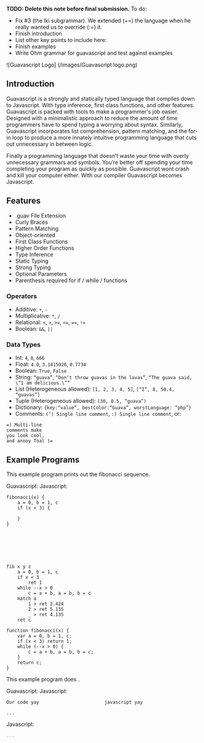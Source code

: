 __TODO: Delete this note before final submission.__ To do:

* Fix #3 (the Iki subgrammar). We extended (+=) the language when he really wanted us to override (:=) it.
* Finish introduction
 * List other key points to include here:
* Finish examples
* Write Ohm grammar for guavascript and test against examples

![Guavascript Logo] (/images/Guavascript logo.png)

## Introduction

Guavascript is a strongly and statically typed language that compiles down to Javascript. With type inference, first class functions, and other features. Guavascript is packed with tools to make a programmer's job easier.  Designed with a minimalistic approach to reduce the amount of time programmers have
to spend typing a worrying about syntax.  Similarly, Guavascript incorporates list comprehension, pattern matching, and the for-in loop to produce a more innately intuitive programming language that cuts out unnecessary in between logic.

Finally a programming language that doesn’t waste your time with overly
unnecessary grammars and symbols. You’re better off spending your time
completing your program as quickly as possible. Guavascript wont crash and
kill your computer either. With our compiler Guavascript becomes Javascript.

## Features
* .guav File Extension
* Curly Braces
* Pattern Matching
* Object-oriented
* First Class Functions
* Higher Order Functions
* Type Inference
* Static Typing
* Strong Typing
* Optional Parameters
* Parenthesis required for if / while / functions

### Operators

* Additive: `+`, `-`
* Multiplicative: `*`, `/`
* Relational: `<`, `>`, `>=`, `<=`, `==`, `!=`
* Boolean: `&&`, `||`

### Data Types

* Int: `4`, `8`, `666`
* Float: `4.0`, `3.1415926`, `0.7734`
* Boolean: `True`, `False`
* String: `“guava”`, `“Don’t throw guavas in the lavas”`, `“The guava said, \“I am delicious.\””`
* List (Heterogeneous allowed): `[1, 2, 3, 4, 5]`, `[“I”, 8, 50.4, “guavas”]`
* Tuple (Heterogeneous allowed): `(30, 0.5, “guava”)`
* Dictionary: `{key:“value”, bestColor:“Guava”, worstLanguage: “php”}`
* Comments: `(‘) Single line comment`, `:) Single line comment`, or:
 ```
=) Multi-line
comments make
you look cool,
and annoy Toal (=
```

## Example Programs

This example program prints out the fibonacci sequence.

Guavascript:                                  Javascript:

```
fibonacci(x) {
	a = 0, b = 1, c
	if (x < 3) {

	}
}







fib x y z
	a = 0, b = 1, c
	if x < 3
		ret 1
	while --x > 0
		c = a + b, a = b, b = c
	match a
		1 > ret 2.424
		2 > ret 5.135
		_ > ret 4.135
	ret c

function fibonacci(x) {
	var a = 0, b = 1, c;
	if (x < 3) return 1;
	while (--x > 0) {
		c = a + b, a = b, b = c;
	}
	return c;
}							
```

This example program does .

Guavascript:                                Javascript:

```
Our code yay					    javascript yay
```


```
...
```

Javascript:

```javascript
...
```

